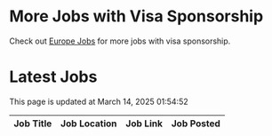 # More Jobs with Visa Sponsorship

Check out [Europe Jobs](https://github.com/sureshparimi/europejobs#latest-jobs) for more jobs with visa sponsorship.

# Latest Jobs

This page is updated at March 14, 2025 01:54:52

| Job Title | Job Location | Job Link | Job Posted |
| --- | --- | --- | --- |
